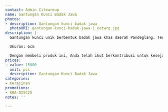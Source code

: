 ```yaml
---
contact: Admin Citeureup
name: Gantungan Kunci Badak Jawa
photos:
- description: Gantungan kunci badak jawa
  photoURI: gantungan-kunci-badak-jawa-1_eotwrg.jpg
description: |-
  Gantungan kunci unik berbentuk badak jawa khas daerah Pandeglang. Terbuat dari bahan kayu yang diukir menjadi bentuk badak, gantungan kunci ini menjadi sangat menarik dan wajib dimiliki.

  Ukuran: 6cm

  Dengan membeli produk ini, Anda telah ikut berkontribusi untuk kesejahteraan kelompok masyarakat di desa kami.
prices:
- value: 15000
  unit: pcs
  description: Gantungan Kunci Badak Jawa
categories:
- Kerajinan
promotions:
- KBA-DISC25
notes: ''

---
```

